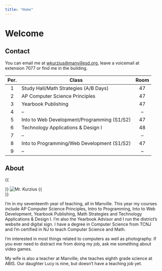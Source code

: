 ```yaml
---
title: "Home"
---
```


# Welcome

## Contact

You can email me at wkurzius@manvillesd.org, leave a voicemail at extension 7077 or find me in the building.

| Per. | Class                                       |  Room |
|:----:|---------------------------------------------|:-----:|
|   1  | Study Hall/Math Strategies (A/B Days)       |   47  |
|   2  | AP Computer Science Principles              |   47  |
|   3  | Yearbook Publishing                         |   47  |
|   4  | –						                     |   –	 |
|   5  | Into to Web Development/Programming (S1/S2) |   47  |
|   6  | Technology Applications & Design I          |   48  |
|   7  | –                                           |   –   |
|   8  | Into to Programming/Web Development (S1/S2) |   47  |
|   9  | –                                           |   –   |

## About

{{<div avatar>}}
![Mr. Kurzius](images/avatar.jpg)
{{</div>}}

I’m in my seventeenth year of teaching, all in Manville. This year my courses include AP Computer Science Principles, Intro to Programming, Into to Web Development, Yearbook Publishing, Math Strategies and Technology Applications & Design I. I’m also the Yearbook Advisor and I run the district’s website and digital sign. I have a degree in Computer Science from TCNJ and I’m certified in NJ to teach Computer Science and Math.

I’m interested in most things related to computers as well as photography. If you ever need to distract me from doing my job, ask me something about video games.

My wife is also a teacher at Manville; she teaches eighth grade science at ABIS. Our daughter Lucy is nine, but doesn’t have a teaching job yet.